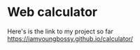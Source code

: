 # Web calculator

Here's is the link to my project so far https://iamyoungbossy.github.io/calculator/